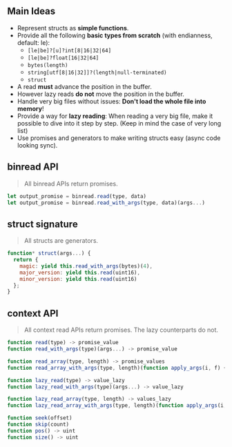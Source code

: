 ## Main Ideas

* Represent structs as **simple functions**.
* Provide all the following **basic types from scratch** (with endianness, default: le):
  * ```[le|be]?[u]?int[8|16|32|64]```
  * ```[le|be]?float[16|32|64]```
  * ```bytes(length)```
  * ```string[utf[8|16|32]]?(length|null-terminated)```
  * ```struct```
* A read **must** advance the position in the buffer.
* However lazy reads **do not** move the position in the buffer.
* Handle very big files without issues: **Don't load the whole file into memory**!
* Provide a way for **lazy reading**: When reading a very big file, make it possible to dive into it step by step. (Keep in mind the case of very long list)
* Use promises and generators to make writing structs easy (async code looking sync).

## binread API

> All binread APIs return promises.

```js
let output_promise = binread.read(type, data)
let output_promise = binread.read_with_args(type, data)(args...)
```

## struct signature

> All structs are generators.

```js
function* struct(args...) {
  return {
    magic: yield this.read_with_args(bytes)(4),
    major_version: yield this.read(uint16),
    minor_version: yield this.read(uint16)
  };
}
```

## context API

> All context read APIs return promises. The lazy counterparts do not.

```js
function read(type) -> promise_value
function read_with_args(type)(args...) -> promise_value

function read_array(type, length) -> promise_values
function read_array_with_args(type, length)(function apply_args(i, f) { return f(args...); }) -> promise_values

function lazy_read(type) -> value_lazy
function lazy_read_with_args(type)(args...) -> value_lazy

function lazy_read_array(type, length) -> values_lazy
function lazy_read_array_with_args(type, length)(function apply_args(i, f) { return f(args...); }) -> values_lazy

function seek(offset)
function skip(count)
function pos() -> uint
function size() -> uint
```
